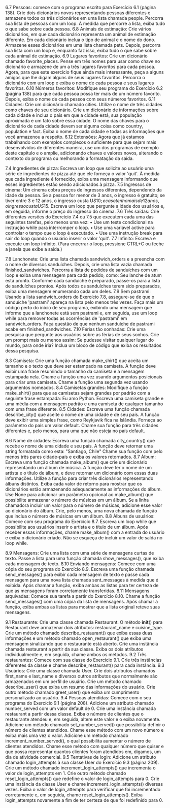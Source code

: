 6.7 Pessoas: comece com o programa escrito para Exercício 6.1 (página 138). Crie dois dicionários novos representando pessoas diferentes e armazene todos os três dicionários em uma lista chamada people. Percorra sua lista de pessoas com um loop. À medida que percorre a lista,
exiba tudo o que sabe sobre cada pessoa.
6.8 Animais de estimação: Crie vários dicionários, em que cada dicionário representa um animal de estimação diferente. Em cada dicionário inclua o tipo de animal e o nome do dono. Armazene esses dicionários em uma lista chamada pets. Depois, percorra sua lista com um loop e, enquanto faz isso, exiba tudo o que sabe sobre cada animal de estimação. 
6.9 Lugares favoritos: Crie um dicionário chamado favorite_places. Pense em três nomes para usar como chave no dicionário e armazene de um a três lugares favoritos para cada pessoa.
Agora, para que este exercício fique ainda mais interessante, peça a alguns amigos que lhe
digam alguns de seus lugares favoritos. Percorra o dicionário com um loop e exiba o nome de
cada pessoa e seus lugares favoritos.
6.10 Números favoritos: Modifique seu programa do Exercício 6.2 (página 138) para que cada
pessoa possa ter mais de um número favorito. Depois, exiba o nome de cada pessoa com seus
números favoritos.
6.11 Cidades: Crie um dicionário chamado cities. Utilize o nome de três cidades como chaves de
seu dicionário. Crie um dicionário de informações sobre cada cidade e inclua o país em que a
cidade está, sua população aproximada e um fato sobre essa cidade. O nome das chaves para o
dicionário de cada cidade devem ser alguma coisa como country, population e fact. Exiba o
nome de cada cidade e todas as informações que você armazenou a respeito.
6.12 Extensões: Agora que já estamos trabalhando com exemplos complexos o suficiente para
que sejam mais desenvolvidos de diferentes maneira, use um dos programas de exemplo deste
capítulo e o amplie, adicionando chaves e valores novos, alterando o contexto do programa ou
melhorando a formatação da saída.


7.4 Ingredientes de pizza: Escreva um loop que solicite ao usuário uma série de ingredientes de
pizza até que ele forneça o valor 'quit'. À medida que cada ingrediente é fornecido, exiba uma
mensagem informando que esses ingredientes estão sendo adicionados à pizza.
7.5 Ingressos de cinema: Um cinema cobra preços de ingressos diferentes, dependendo da idade
da pessoa. Se a pessoa for menor de 3 anos, o ingresso é gratuito; se tiver entre 3 e 12 anos, o
ingresso custa U$S10; e caso tenha mais de 12 anos, o ingresso custa US$15. Escreva um loop
que pergunte a idade dos usuários e, em seguida, informe o preço do ingresso do cinema.
7.6 Três saídas: Crie diferentes versões do Exercício 7.4 ou 7.5 que executem cada uma das
seguintes tarefas, pelo menos uma vez:
• Use um teste condicional na instrução while para interromper o loop.
• Use uma variável active para controlar o tempo que o loop é executado.
• Use uma instrução break para sair do loop quando o usuário inserir o valor 'quit'.
7.7 Infinito: Escreva e execute um loop infinito. (Para encerrar o loop, pressione CTRL+C ou
feche a janela que exibe a saída.)


7.8 Lanchonete: Crie uma lista chamada sandwich_orders e a preencha com o nome de diversos
sanduíches. Depois, crie uma lista vazia chamada finished_sandwiches. Percorra a lista de
pedidos de sanduíches com um loop e exiba uma mensagem para cada pedido, como: Seu lanche
de atum está pronto. Conforme cada sanduíche é preparado, passe-os para a lista de sanduíches
prontos. Após todos os sanduíches terem sido preparados, exiba uma mensagem enumerando
cada um deles.
7.9 Sem pastrami: Usando a lista sandwich_orders do Exercício 7.8, assegure-se de que o
sanduíche 'pastrami' apareça na lista pelo menos três vezes. Faça mais um código perto do início
de seu programa, exibindo uma mensagem que informe que a lanchonete está sem pastrami e,
em seguida, use um loop while para remover todas as ocorrências de 'pastrami' em
sandwich_orders. Faça questão de que nenhum sanduíche de pastrami acabe em
finished_sandwiches.
7.10 Férias tão sonhadas: Crie uma pesquisa que pergunte aos usuários sobre as férias de seus sonhos. Crie um prompt mais ou menos assim: Se pudesse visitar qualquer lugar do mundo, para onde iria? Inclua um bloco de código que exiba os resultados dessa pesquisa.


8.3 Camiseta: Crie uma função chamada make_shirt() que aceita um tamanho e o texto que deve ser estampado na camiseta. A função deve exibir uma frase resumindo o tamanho da camiseta e a mensagem estampada nela. Chame a função uma vez usando argumentos posicionais para criar uma camiseta. Chame a função uma segunda vez usando argumentos nomeados.
8.4 Camisetas grandes: Modifique a função make_shirt() para que as camisetas sejam grandes por padrão com a seguinte frase estampada: Eu amo Python. Escreva uma camiseta grande e uma média com a mensagem padrão e uma camiseta de qualquer tamanho com uma frase diferente.
8.5 Cidades: Escreva uma função chamada describe_city() que aceite o nome de uma cidade e de seu país. A função deve exibir uma simples frase, como Reykjavik fica na Islândia. Forneça ao parâmetro do país um valor default. Chame sua função para três cidades diferentes e, pelo menos, para uma que não esteja no país default.

8.6 Nome de cidades: Escreva uma função chamada city_country() que recebe o nome de uma cidade e seu país. A função deve retornar uma string formatada como esta: "Santiago, Chile" Chame sua função com pelo menos três pares cidade-país e exiba os valores retornados.
8.7 Álbum: Escreva uma função chamada make_album() que crie um dicionário representando um álbum de música. A função deve ter o nome de um artista e o título de álbum, e deve retornar um dicionário com essas duas informações. Utilize a função para criar três dicionários representando álbuns distintos. Exiba cada valor de retorno para mostrar que os dicionários estão armazenando adequadamente as informações do álbum. Use None para adicionar um parâmetro opcional ao make_album() que possibilite armazenar o
número de músicas em um álbum. Se a linha chamadora incluir um valor para o número de
músicas, adicione esse valor ao dicionário do álbum. Crie, pelo menos, uma nova chamada de
função que inclua o número de músicas em um álbum.
8.8 Álbuns de usuários: Comece com seu programa do Exercício 8.7. Escreva um loop while que
possibilite aos usuários inserir o artista e o título de um álbum. Após receber essas informações,
chame make_album() com a entrada do usuário e exiba o dicionário criado. Não se esqueça de
incluir um valor de saída no loop while.

8.9 Mensagens: Crie uma lista com uma série de mensagens curtas de texto. Passe a lista para uma função chamada show_messages(), que exiba cada mensagem de texto.
8.10 Enviando mensagens: Comece com uma cópia do seu programa do Exercício 8.9. Escreva uma função chamada send_messages() para exibir cada mensagem de texto e passe cada mensagem para uma nova lista chamada sent_messages à medida que é exibida. Após chamar a função, exiba ambas as listas para ter certeza de que as mensagens foram corretamente transferidas.
8.11 Mensagens arquivadas: Comece sua tarefa a partir do Exercício 8.10. Chame a função send_messages() com uma cópia da lista de mensagens. Após chamar a função, exiba ambas as listas para mostrar que a lista original reteve suas mensagens.


9.1 Restaurante: Crie uma classe chamada Restaurant. O método __init__() para Restaurant deve
armazenar dois atributos: restaurant_name e cuisine_type. Crie um método chamado
describe_restaurant() que exiba essas duas informações e um método chamado open_restaurant()
que exiba uma mensagem sinalizando que o restaurante está aberto.
Crie uma instância chamada restaurant a partir da sua classe. Exiba os dois atributos
individualmente e, em seguida, chame ambos os métodos.
9.2 Três restaurantes: Comece com sua classe do Exercício 9.1. Crie três instâncias diferentes da
classe e chame describe_restaurant() para cada instância.
9.3 Usuários: Crie uma classe chamada User. Crie dois atributos chamados first_name e
last_name e diversos outros atributos que normalmente são armazenados em um perfil de
usuário. Crie um método chamado describe_user() que exiba um resumo das informações do
usuário. Crie outro método chamado greet_user() que exiba um cumprimento personalizado ao usuário.
9.4 Pessoas atendidas: Comece com o seu programa do Exercício 9.1 (página 208). Adicione um
atributo chamado number_served com um valor default de 0. Crie uma instância chamada
restaurant a partir dessa classe. Exiba o número de clientes que o restaurante atendeu e, em
seguida, altere este valor e o exiba novamente.
Adicione um método chamado set_number_served() que possibilita definir o número de clientes
atendidos. Chame esse método com um novo número e exiba mais uma vez o valor.
Adicione um método chamado increment_number_served(), o qual possibilita aumentar o
número de clientes atendidos. Chame esse método com qualquer número que quiser e que possa
representar quantos clientes foram atendidos em, digamos, um dia de atividade comercial.
9.5 Tentativas de login: Adicione um atributo chamado login_attempts à sua classe User do
Exercício 9.3 (página 209). Crie um método chamado increment_login_attempts() que
incrementa o valor de login_attempts em 1. Crie outro método chamado reset_login_attempts()
que redefine o valor de login_attempts para 0.
Crie uma instância da classe User e chame increment_login_attempts() diversas vezes. Exiba o
valor de login_attempts para verificar que foi incrementado corretamente e, em seguida, chame
reset_login_attempts(). Exiba login_attempts novamente a fim de ter certeza de que foi
redefinido para 0.